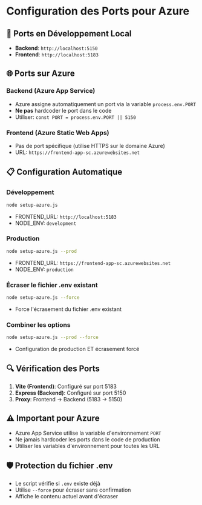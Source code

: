 # Configuration des Ports pour Azure

## 🔧 Ports en Développement Local

- **Backend**: `http://localhost:5150`
- **Frontend**: `http://localhost:5183`

## 🌐 Ports sur Azure

### Backend (Azure App Service)
- Azure assigne automatiquement un port via la variable `process.env.PORT`
- **Ne pas** hardcoder le port dans le code
- Utiliser: `const PORT = process.env.PORT || 5150`

### Frontend (Azure Static Web Apps)
- Pas de port spécifique (utilise HTTPS sur le domaine Azure)
- URL: `https://frontend-app-sc.azurewebsites.net`

## 📋 Configuration Automatique

### Développement
```bash
node setup-azure.js
```
- FRONTEND_URL: `http://localhost:5183`
- NODE_ENV: `development`

### Production
```bash
node setup-azure.js --prod
```
- FRONTEND_URL: `https://frontend-app-sc.azurewebsites.net`
- NODE_ENV: `production`

### Écraser le fichier .env existant
```bash
node setup-azure.js --force
```
- Force l'écrasement du fichier .env existant

### Combiner les options
```bash
node setup-azure.js --prod --force
```
- Configuration de production ET écrasement forcé

## 🔍 Vérification des Ports

1. **Vite (Frontend)**: Configuré sur port 5183
2. **Express (Backend)**: Configuré sur port 5150
3. **Proxy**: Frontend → Backend (5183 → 5150)

## ⚠️ Important pour Azure

- Azure App Service utilise la variable d'environnement `PORT`
- Ne jamais hardcoder les ports dans le code de production
- Utiliser les variables d'environnement pour toutes les URL

## 🛡️ Protection du fichier .env

- Le script vérifie si `.env` existe déjà
- Utilise `--force` pour écraser sans confirmation
- Affiche le contenu actuel avant d'écraser 